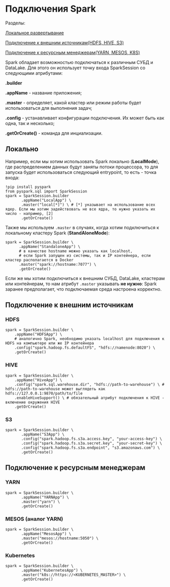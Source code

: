 # Подключения Spark

Разделы:

[Локальное развертывание](#Локально)

[Подключение к внешним источникам(HDFS, HIVE, S3)](#Подключение-к-внешним-источникам)

[Подключение к ресурсным менеджерам(YARN, MESOS, K8S)](#Подключение-к-ресурсным-менеджерам)


Spark обладает возможностью подключаться к различным СУБД и DataLake. Для этого он использует точку входа SparkSession со следующими атрибутами:

**.builder**

**.appName** - название приложения;

**.master** - определяет, какой кластер или режим работы будет использоваться для выполнения задач;

**.config** - устанавливает конфигурации подключения. Их может быть как одна, так и несколько;

**.getOrCreate()** - команда для инциализации.

## Локально
Например, если мы хотим использовать Spark локально (**LocalMode**), где распределением данных будут заняты потоки процессора, то для запуска будет использоваться следующий entrypoint, то есть - точка входа:

```
!pip install pyspark
from pyspark.sql import SparkSession
spark = SparkSession.builder
       .appName("LocalApp") \ 
       .master("local[*]") \ # [*] указывает на использование всех ядер. Если мы хотим задействовать не все ядра, то нужно указать их число - например, [2]
       .getOrCreate()
```

Также мы используем `.master` в случаях, когда хотим подключиться к локальному кластеру Spark (**StandAloneMode**):

```
spark = SparkSession.builder \
      .appName("StandaloneApp") \
      # в качестве hostname можно указать как localhost,
      # если Spark запущен из системы, так и IP контейнера, если кластер располагается в Docker
      .master("spark://hostname:7077") \
      .getOrCreate()
```

Если же мы хотим подключиться к внешним СУБД, DataLake, кластерам или контейнерам, то нам атрибут `.master` указывать **не нужно**: Spark заранее предполагает, что подключаемая среда настроена корректно.

## Подключение к внешним источникам
### HDFS
```
spark = SparkSession.builder \
    .appName("HDFSApp") \
    # аналогично Spark, необходимо указать localhost для подключения к HDFS на компьютере или же IP контейнера
    .config("spark.hadoop.fs.defaultFS", "hdfs://namenode:8020") \ 
    .getOrCreate()
```

### HIVE
```
spark = SparkSession.builder \
    .appName("HiveApp") \
    .config("spark.sql.warehouse.dir", "hdfs://path-to-warehouse") \ # hdfs://path-to-warehouse может выглядеть как hdfs://127.0.0.1:9870/path/to/file
    .enableHiveSupport() \ # обязательный атрибут подключения к HIVE - включение окружения HIVE
    .getOrCreate()
```

### S3
```
spark = SparkSession.builder \
       .appName("S3App") \
       .config("spark.hadoop.fs.s3a.access.key", "your-access-key") \
       .config("spark.hadoop.fs.s3a.secret.key", "your-secret-key") \
       .config("spark.hadoop.fs.s3a.endpoint", "s3.amazonaws.com") \
       .getOrCreate()
```

## Подключение к ресурсным менеджерам
### YARN
```
spark = SparkSession.builder \
       .appName("YARNApp") \
       .master("yarn") \
       .getOrCreate()
```

### MESOS (аналог YARN) 
```
spark = SparkSession.builder \
       .appName("MesosApp") \ 
       .master("mesos://hostname:5050") \
       .getOrCreate()
```

### Kubernetes
```
spark = SparkSession.builder \
       .appName("KubernetesApp") \
       .master("k8s://https://<KUBERNETES_MASTER>") \
       .getOrCreate()
```
